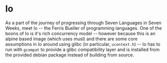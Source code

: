 # Io

As a part of the journey of progressing through Seven Languages in Seven Weeks, meet Io -- the Ferris Bueller of programming languages. One of the boons of Io is it's rich concurrency model -- however because this is an alpine based image (which uses musl) and there are some core assumptions in Io around using glibc (in particular, `ucontext.h`) -- Io has to run with `gcompat` to provide a glibc compatibility layer and is installed from the provided debian package instead of building from source.

